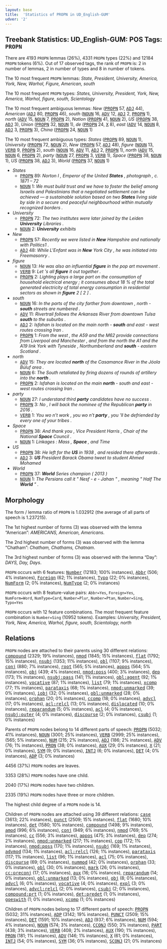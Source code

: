 ```yaml
---
layout: base
title:  'Statistics of PROPN in UD_English-GUM'
udver: '2'
---
```


## Treebank Statistics: UD_English-GUM: POS Tags: `PROPN`

There are 4193 `PROPN` lemmas (26%), 4331 `PROPN` types (22%) and 12184 `PROPN` tokens (6%).
Out of 17 observed tags, the rank of `PROPN` is: 2 in number of lemmas, 2 in number of types and 8 in number of tokens.

The 10 most frequent `PROPN` lemmas: <em>State, President, University, America, York, New, Warhol, Figure, American, south</em>

The 10 most frequent `PROPN` types:  <em>States, University, President, York, New, America, Warhol, figure, south, Scientology</em>

The 10 most frequent ambiguous lemmas: <em>New</em> (<tt><a href="en_gum-pos-PROPN.html">PROPN</a></tt> 57, <tt><a href="en_gum-pos-ADJ.html">ADJ</a></tt> 44), <em>American</em> (<tt><a href="en_gum-pos-ADJ.html">ADJ</a></tt> 80, <tt><a href="en_gum-pos-PROPN.html">PROPN</a></tt> 46), <em>south</em> (<tt><a href="en_gum-pos-NOUN.html">NOUN</a></tt> 16, <tt><a href="en_gum-pos-ADV.html">ADV</a></tt> 12, <tt><a href="en_gum-pos-ADJ.html">ADJ</a></tt> 2, <tt><a href="en_gum-pos-PROPN.html">PROPN</a></tt> 1), <em>north</em> (<tt><a href="en_gum-pos-ADV.html">ADV</a></tt> 15, <tt><a href="en_gum-pos-NOUN.html">NOUN</a></tt> 7, <tt><a href="en_gum-pos-PROPN.html">PROPN</a></tt> 2), <em>Nation</em> (<tt><a href="en_gum-pos-PROPN.html">PROPN</a></tt> 41, <tt><a href="en_gum-pos-NOUN.html">NOUN</a></tt> 2), <em>US</em> (<tt><a href="en_gum-pos-PROPN.html">PROPN</a></tt> 38, <tt><a href="en_gum-pos-ADJ.html">ADJ</a></tt> 3), <em>Union</em> (<tt><a href="en_gum-pos-PROPN.html">PROPN</a></tt> 32, <tt><a href="en_gum-pos-NOUN.html">NOUN</a></tt> 1), <em>de</em> (<tt><a href="en_gum-pos-PROPN.html">PROPN</a></tt> 24, <tt><a href="en_gum-pos-X.html">X</a></tt> 8), <em>east</em> (<tt><a href="en_gum-pos-ADV.html">ADV</a></tt> 14, <tt><a href="en_gum-pos-NOUN.html">NOUN</a></tt> 8, <tt><a href="en_gum-pos-ADJ.html">ADJ</a></tt> 3, <tt><a href="en_gum-pos-PROPN.html">PROPN</a></tt> 3), <em>China</em> (<tt><a href="en_gum-pos-PROPN.html">PROPN</a></tt> 24, <tt><a href="en_gum-pos-NOUN.html">NOUN</a></tt> 1)

The 10 most frequent ambiguous types:  <em>States</em> (<tt><a href="en_gum-pos-PROPN.html">PROPN</a></tt> 89, <tt><a href="en_gum-pos-NOUN.html">NOUN</a></tt> 1), <em>University</em> (<tt><a href="en_gum-pos-PROPN.html">PROPN</a></tt> 72, <tt><a href="en_gum-pos-NOUN.html">NOUN</a></tt> 2), <em>New</em> (<tt><a href="en_gum-pos-PROPN.html">PROPN</a></tt> 57, <tt><a href="en_gum-pos-ADJ.html">ADJ</a></tt> 48), <em>figure</em> (<tt><a href="en_gum-pos-NOUN.html">NOUN</a></tt> 13, <tt><a href="en_gum-pos-VERB.html">VERB</a></tt> 9, <tt><a href="en_gum-pos-PROPN.html">PROPN</a></tt> 2), <em>south</em> (<tt><a href="en_gum-pos-NOUN.html">NOUN</a></tt> 16, <tt><a href="en_gum-pos-ADV.html">ADV</a></tt> 11, <tt><a href="en_gum-pos-ADJ.html">ADJ</a></tt> 2, <tt><a href="en_gum-pos-PROPN.html">PROPN</a></tt> 1), <em>north</em> (<tt><a href="en_gum-pos-ADV.html">ADV</a></tt> 15, <tt><a href="en_gum-pos-NOUN.html">NOUN</a></tt> 6, <tt><a href="en_gum-pos-PROPN.html">PROPN</a></tt> 2), <em>party</em> (<tt><a href="en_gum-pos-NOUN.html">NOUN</a></tt> 27, <tt><a href="en_gum-pos-PROPN.html">PROPN</a></tt> 3, <tt><a href="en_gum-pos-VERB.html">VERB</a></tt> 1), <em>Space</em> (<tt><a href="en_gum-pos-PROPN.html">PROPN</a></tt> 38, <tt><a href="en_gum-pos-NOUN.html">NOUN</a></tt> 1), <em>US</em> (<tt><a href="en_gum-pos-PROPN.html">PROPN</a></tt> 38, <tt><a href="en_gum-pos-ADJ.html">ADJ</a></tt> 3), <em>World</em> (<tt><a href="en_gum-pos-PROPN.html">PROPN</a></tt> 37, <tt><a href="en_gum-pos-NOUN.html">NOUN</a></tt> 1)


* <em>States</em>
  * <tt><a href="en_gum-pos-PROPN.html">PROPN</a></tt> 89: <em>Norton I , Emperor of the United <b>States</b> , photograph , c. 1871 – 72</em>
  * <tt><a href="en_gum-pos-NOUN.html">NOUN</a></tt> 1: <em>We must build trust and we have to foster the belief among Israelis and Palestinians that a negotiated settlement can be achieved — a sustainable solution based on two <b>States</b> living side by side in a secure and peaceful neighbourhood within mutually recognized borders .</em>
* <em>University</em>
  * <tt><a href="en_gum-pos-PROPN.html">PROPN</a></tt> 72: <em>The two institutes were later joined by the Leiden <b>University</b> Libraries .</em>
  * <tt><a href="en_gum-pos-NOUN.html">NOUN</a></tt> 2: <em><b>University</b> exhibits</em>
* <em>New</em>
  * <tt><a href="en_gum-pos-PROPN.html">PROPN</a></tt> 57: <em>Recently we were listed in <b>New</b> Hampshire and nationally with Politics1 .</em>
  * <tt><a href="en_gum-pos-ADJ.html">ADJ</a></tt> 48: <em>While L'Enfant was in <b>New</b> York City , he was initiated into Freemasonry .</em>
* <em>figure</em>
  * <tt><a href="en_gum-pos-NOUN.html">NOUN</a></tt> 13: <em>He was also an influential <b>figure</b> in the pop art movement .</em>
  * <tt><a href="en_gum-pos-VERB.html">VERB</a></tt> 9: <em>Let 's all <b>figure</b> it out together .</em>
  * <tt><a href="en_gum-pos-PROPN.html">PROPN</a></tt> 2: <em>Lighting plays a large part on the consumption of household electrical energy ; it consumes about 18 % of the total generated electricity of total energy consumption in residential sectors as shown in <b>figure</b> 2 [ 2 ] .</em>
* <em>south</em>
  * <tt><a href="en_gum-pos-NOUN.html">NOUN</a></tt> 16: <em>In the parts of the city farther from downtown , north - <b>south</b> streets are numbered .</em>
  * <tt><a href="en_gum-pos-ADV.html">ADV</a></tt> 11: <em>Rivertrail follows the Arkansas River from downtown Tulsa <b>south</b> to the suburbs .</em>
  * <tt><a href="en_gum-pos-ADJ.html">ADJ</a></tt> 2: <em>Isfahan is located on the main north - <b>south</b> and east - west routes crossing Iran .</em>
  * <tt><a href="en_gum-pos-PROPN.html">PROPN</a></tt> 1: <em>From the west , the A59 and the M62 provide connections from Liverpool and Manchester , and from the north the A1 and the A19 link York with Tyneside , Northumberland and <b>south</b> - eastern Scotland .</em>
* <em>north</em>
  * <tt><a href="en_gum-pos-ADV.html">ADV</a></tt> 15: <em>They are located <b>north</b> of the Casamance River in the Jóola Búluf area .</em>
  * <tt><a href="en_gum-pos-NOUN.html">NOUN</a></tt> 6: <em>The South retaliated by firing dozens of rounds of artillery into the <b>north</b> .</em>
  * <tt><a href="en_gum-pos-PROPN.html">PROPN</a></tt> 2: <em>Isfahan is located on the main <b>north</b> - south and east - west routes crossing Iran .</em>
* <em>party</em>
  * <tt><a href="en_gum-pos-NOUN.html">NOUN</a></tt> 27: <em>I understand third <b>party</b> candidates have no success .</em>
  * <tt><a href="en_gum-pos-PROPN.html">PROPN</a></tt> 3: <em>No , I will back the nominee of the Republican <b>party</b> in 2016 .</em>
  * <tt><a href="en_gum-pos-VERB.html">VERB</a></tt> 1: <em>You wo n’t work , you wo n’t <b>party</b> , you ’ll be defriended by every one of your tribes .</em>
* <em>Space</em>
  * <tt><a href="en_gum-pos-PROPN.html">PROPN</a></tt> 38: <em>And thank you , Vice President Harris , Chair of the National <b>Space</b> Council .</em>
  * <tt><a href="en_gum-pos-NOUN.html">NOUN</a></tt> 1: <em>Linkages : Mass , <b>Space</b> , and Time</em>
* <em>US</em>
  * <tt><a href="en_gum-pos-PROPN.html">PROPN</a></tt> 38: <em>He left for the <b>US</b> in 1938 , and resided there afterwards .</em>
  * <tt><a href="en_gum-pos-ADJ.html">ADJ</a></tt> 3: <em><b>US</b> President Barack Obama tweet to student Ahmed Mohamed</em>
* <em>World</em>
  * <tt><a href="en_gum-pos-PROPN.html">PROPN</a></tt> 37: <em><b>World</b> Series champion ( 2013 )</em>
  * <tt><a href="en_gum-pos-NOUN.html">NOUN</a></tt> 1: <em>The Persians call it " Nesf - e - Jahan " , meaning " Half The <b>World</b> " .</em>

## Morphology

The form / lemma ratio of `PROPN` is 1.032912 (the average of all parts of speech is 1.237215).

The 1st highest number of forms (3) was observed with the lemma “American”: <em>AMERICANS, American, Americans</em>.

The 2nd highest number of forms (3) was observed with the lemma “Chatham”: <em>Chatham, Chathams, Chatnam</em>.

The 3rd highest number of forms (3) was observed with the lemma “Day”: <em>DAYS, Day, Days</em>.

`PROPN` occurs with 6 features: <tt><a href="en_gum-feat-Number.html">Number</a></tt> (12183; 100% instances), <tt><a href="en_gum-feat-Abbr.html">Abbr</a></tt> (506; 4% instances), <tt><a href="en_gum-feat-Foreign.html">Foreign</a></tt> (62; 1% instances), <tt><a href="en_gum-feat-Typo.html">Typo</a></tt> (22; 0% instances), <tt><a href="en_gum-feat-NumForm.html">NumForm</a></tt> (2; 0% instances), <tt><a href="en_gum-feat-NumType.html">NumType</a></tt> (2; 0% instances)

`PROPN` occurs with 8 feature-value pairs: `Abbr=Yes`, `Foreign=Yes`, `NumForm=Word`, `NumType=Card`, `Number=Plur`, `Number=Ptan`, `Number=Sing`, `Typo=Yes`

`PROPN` occurs with 12 feature combinations.
The most frequent feature combination is `Number=Sing` (10952 tokens).
Examples: <em>University, President, York, New, America, Warhol, figure, south, Scientology, north</em>


## Relations

`PROPN` nodes are attached to their parents using 30 different relations: <tt><a href="en_gum-dep-compound.html">compound</a></tt> (2329; 19% instances), <tt><a href="en_gum-dep-nmod.html">nmod</a></tt> (1845; 15% instances), <tt><a href="en_gum-dep-flat.html">flat</a></tt> (1792; 15% instances), <tt><a href="en_gum-dep-nsubj.html">nsubj</a></tt> (1353; 11% instances), <tt><a href="en_gum-dep-obl.html">obl</a></tt> (1107; 9% instances), <tt><a href="en_gum-dep-conj.html">conj</a></tt> (880; 7% instances), <tt><a href="en_gum-dep-root.html">root</a></tt> (565; 5% instances), <tt><a href="en_gum-dep-appos.html">appos</a></tt> (564; 5% instances), <tt><a href="en_gum-dep-obj.html">obj</a></tt> (439; 4% instances), <tt><a href="en_gum-dep-nmod-poss.html">nmod:poss</a></tt> (400; 3% instances), <tt><a href="en_gum-dep-dep.html">dep</a></tt> (173; 1% instances), <tt><a href="en_gum-dep-nsubj-pass.html">nsubj:pass</a></tt> (141; 1% instances), <tt><a href="en_gum-dep-obl-agent.html">obl:agent</a></tt> (92; 1% instances), <tt><a href="en_gum-dep-vocative.html">vocative</a></tt> (87; 1% instances), <tt><a href="en_gum-dep-list.html">list</a></tt> (79; 1% instances), <tt><a href="en_gum-dep-xcomp.html">xcomp</a></tt> (77; 1% instances), <tt><a href="en_gum-dep-parataxis.html">parataxis</a></tt> (68; 1% instances), <tt><a href="en_gum-dep-nmod-unmarked.html">nmod:unmarked</a></tt> (39; 0% instances), <tt><a href="en_gum-dep-iobj.html">iobj</a></tt> (32; 0% instances), <tt><a href="en_gum-dep-obl-unmarked.html">obl:unmarked</a></tt> (28; 0% instances), <tt><a href="en_gum-dep-orphan.html">orphan</a></tt> (20; 0% instances), <tt><a href="en_gum-dep-ccomp.html">ccomp</a></tt> (18; 0% instances), <tt><a href="en_gum-dep-advcl.html">advcl</a></tt> (17; 0% instances), <tt><a href="en_gum-dep-acl-relcl.html">acl:relcl</a></tt> (13; 0% instances), <tt><a href="en_gum-dep-dislocated.html">dislocated</a></tt> (10; 0% instances), <tt><a href="en_gum-dep-reparandum.html">reparandum</a></tt> (5; 0% instances), <tt><a href="en_gum-dep-acl.html">acl</a></tt> (4; 0% instances), <tt><a href="en_gum-dep-nsubj-outer.html">nsubj:outer</a></tt> (4; 0% instances), <tt><a href="en_gum-dep-discourse.html">discourse</a></tt> (2; 0% instances), <tt><a href="en_gum-dep-csubj.html">csubj</a></tt> (1; 0% instances)

Parents of `PROPN` nodes belong to 14 different parts of speech: <tt><a href="en_gum-pos-PROPN.html">PROPN</a></tt> (5032; 41% instances), <tt><a href="en_gum-pos-NOUN.html">NOUN</a></tt> (3001; 25% instances), <tt><a href="en_gum-pos-VERB.html">VERB</a></tt> (2999; 25% instances),  (565; 5% instances), <tt><a href="en_gum-pos-NUM.html">NUM</a></tt> (215; 2% instances), <tt><a href="en_gum-pos-ADJ.html">ADJ</a></tt> (186; 2% instances), <tt><a href="en_gum-pos-ADV.html">ADV</a></tt> (76; 1% instances), <tt><a href="en_gum-pos-PRON.html">PRON</a></tt> (38; 0% instances), <tt><a href="en_gum-pos-AUX.html">AUX</a></tt> (29; 0% instances), <tt><a href="en_gum-pos-X.html">X</a></tt> (21; 0% instances), <tt><a href="en_gum-pos-SYM.html">SYM</a></tt> (9; 0% instances), <tt><a href="en_gum-pos-INTJ.html">INTJ</a></tt> (6; 0% instances), <tt><a href="en_gum-pos-DET.html">DET</a></tt> (4; 0% instances), <tt><a href="en_gum-pos-ADP.html">ADP</a></tt> (3; 0% instances)

4456 (37%) `PROPN` nodes are leaves.

3353 (28%) `PROPN` nodes have one child.

2040 (17%) `PROPN` nodes have two children.

2335 (19%) `PROPN` nodes have three or more children.

The highest child degree of a `PROPN` node is 14.

Children of `PROPN` nodes are attached using 39 different relations: <tt><a href="en_gum-dep-case.html">case</a></tt> (3613; 22% instances), <tt><a href="en_gum-dep-punct.html">punct</a></tt> (2509; 15% instances), <tt><a href="en_gum-dep-flat.html">flat</a></tt> (1680; 10% instances), <tt><a href="en_gum-dep-det.html">det</a></tt> (1580; 10% instances), <tt><a href="en_gum-dep-compound.html">compound</a></tt> (1498; 9% instances), <tt><a href="en_gum-dep-amod.html">amod</a></tt> (996; 6% instances), <tt><a href="en_gum-dep-conj.html">conj</a></tt> (949; 6% instances), <tt><a href="en_gum-dep-nmod.html">nmod</a></tt> (769; 5% instances), <tt><a href="en_gum-dep-cc.html">cc</a></tt> (556; 3% instances), <tt><a href="en_gum-dep-appos.html">appos</a></tt> (475; 3% instances), <tt><a href="en_gum-dep-dep.html">dep</a></tt> (274; 2% instances), <tt><a href="en_gum-dep-nmod-unmarked.html">nmod:unmarked</a></tt> (217; 1% instances), <tt><a href="en_gum-dep-cop.html">cop</a></tt> (172; 1% instances), <tt><a href="en_gum-dep-nmod-poss.html">nmod:poss</a></tt> (170; 1% instances), <tt><a href="en_gum-dep-nsubj.html">nsubj</a></tt> (169; 1% instances), <tt><a href="en_gum-dep-advmod.html">advmod</a></tt> (134; 1% instances), <tt><a href="en_gum-dep-acl-relcl.html">acl:relcl</a></tt> (126; 1% instances), <tt><a href="en_gum-dep-parataxis.html">parataxis</a></tt> (117; 1% instances), <tt><a href="en_gum-dep-list.html">list</a></tt> (96; 1% instances), <tt><a href="en_gum-dep-acl.html">acl</a></tt> (75; 0% instances), <tt><a href="en_gum-dep-discourse.html">discourse</a></tt> (69; 0% instances), <tt><a href="en_gum-dep-nummod.html">nummod</a></tt> (42; 0% instances), <tt><a href="en_gum-dep-orphan.html">orphan</a></tt> (33; 0% instances), <tt><a href="en_gum-dep-obl.html">obl</a></tt> (30; 0% instances), <tt><a href="en_gum-dep-mark.html">mark</a></tt> (26; 0% instances), <tt><a href="en_gum-dep-cc-preconj.html">cc:preconj</a></tt> (17; 0% instances), <tt><a href="en_gum-dep-aux.html">aux</a></tt> (16; 0% instances), <tt><a href="en_gum-dep-reparandum.html">reparandum</a></tt> (14; 0% instances), <tt><a href="en_gum-dep-obl-unmarked.html">obl:unmarked</a></tt> (13; 0% instances), <tt><a href="en_gum-dep-obj.html">obj</a></tt> (8; 0% instances), <tt><a href="en_gum-dep-advcl.html">advcl</a></tt> (6; 0% instances), <tt><a href="en_gum-dep-vocative.html">vocative</a></tt> (4; 0% instances), <tt><a href="en_gum-dep-expl.html">expl</a></tt> (3; 0% instances), <tt><a href="en_gum-dep-advcl-relcl.html">advcl:relcl</a></tt> (2; 0% instances), <tt><a href="en_gum-dep-csubj.html">csubj</a></tt> (2; 0% instances), <tt><a href="en_gum-dep-compound-prt.html">compound:prt</a></tt> (1; 0% instances), <tt><a href="en_gum-dep-det-predet.html">det:predet</a></tt> (1; 0% instances), <tt><a href="en_gum-dep-goeswith.html">goeswith</a></tt> (1; 0% instances), <tt><a href="en_gum-dep-xcomp.html">xcomp</a></tt> (1; 0% instances)

Children of `PROPN` nodes belong to 17 different parts of speech: <tt><a href="en_gum-pos-PROPN.html">PROPN</a></tt> (5032; 31% instances), <tt><a href="en_gum-pos-ADP.html">ADP</a></tt> (3142; 19% instances), <tt><a href="en_gum-pos-PUNCT.html">PUNCT</a></tt> (2509; 15% instances), <tt><a href="en_gum-pos-DET.html">DET</a></tt> (1591; 10% instances), <tt><a href="en_gum-pos-ADJ.html">ADJ</a></tt> (937; 6% instances), <tt><a href="en_gum-pos-NUM.html">NUM</a></tt> (594; 4% instances), <tt><a href="en_gum-pos-NOUN.html">NOUN</a></tt> (574; 3% instances), <tt><a href="en_gum-pos-CCONJ.html">CCONJ</a></tt> (550; 3% instances), <tt><a href="en_gum-pos-PART.html">PART</a></tt> (438; 3% instances), <tt><a href="en_gum-pos-VERB.html">VERB</a></tt> (408; 2% instances), <tt><a href="en_gum-pos-AUX.html">AUX</a></tt> (190; 1% instances), <tt><a href="en_gum-pos-PRON.html">PRON</a></tt> (181; 1% instances), <tt><a href="en_gum-pos-ADV.html">ADV</a></tt> (146; 1% instances), <tt><a href="en_gum-pos-X.html">X</a></tt> (61; 0% instances), <tt><a href="en_gum-pos-INTJ.html">INTJ</a></tt> (54; 0% instances), <tt><a href="en_gum-pos-SYM.html">SYM</a></tt> (36; 0% instances), <tt><a href="en_gum-pos-SCONJ.html">SCONJ</a></tt> (21; 0% instances)

